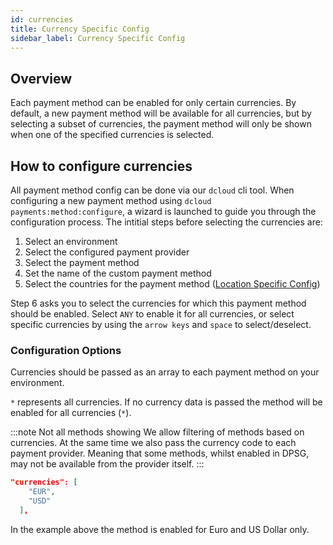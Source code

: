 ```yaml
---
id: currencies
title: Currency Specific Config
sidebar_label: Currency Specific Config
---
```


## Overview

Each payment method can be enabled for only certain currencies. By default, a new payment method will be available for all currencies, but by selecting a subset of currencies, the payment method will only be shown when one of the specified currencies is selected.

## How to configure currencies

All payment method config can be done via our `dcloud` cli tool.
When configuring a new payment method using `dcloud payments:method:configure`, a wizard is launched to guide you through the configuration process.
The intitial steps before selecting the currencies are:
1. Select an environment
2. Select the configured payment provider
3. Select the payment method
4. Set the name of the custom payment method
5. Select the countries for the payment method ([Location Specific Config](/docs/features/locations))

Step 6 asks you to select the currencies for which this payment method should be enabled. Select `ANY` to enable it for all currencies, or select specific currencies by using the `arrow keys` and `space` to select/deselect.

### Configuration Options

Currencies should be passed as an array to each payment method on your environment.  

`*` represents all currencies. If no currency data is passed the method will be enabled for all currencies (`*`).

:::note Not all methods showing
We allow filtering of methods based on currencies. At the same time we also pass the currency code to each payment provider. Meaning that some methods, whilst enabled in DPSG, may not be available from the provider itself.
:::

```json
"currencies": [
    "EUR",
    "USD"
  ],
```
In the example above the method is enabled for Euro and US Dollar only.
